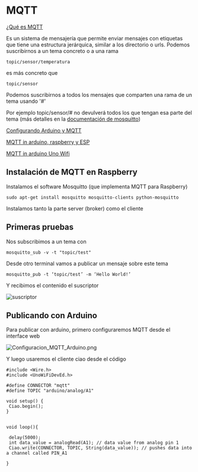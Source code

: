 # MQTT

[¿Qué es MQTT](https://ricveal.com/blog/uso-mqtt/)

Es un sistema de mensajería que permite enviar mensajes con etiquetas que tiene una estructura jerárquica, similar a los directorio o urls. Podemos suscribirnos a un tema concreto o a una rama

    topic/sensor/temperatura

es más concreto que

    topic/sensor

Podemos suscribirnos a todos los mensajes que comparten una rama de un tema usando '#'

Por ejemplo topic/sensor/# no devulverá todos los que tengan esa parte del tema (más detalles en la [documentación de mosquitto](http://mosquitto.org/man/mqtt-7.html))

[Configurando Arduino y MQTT](https://ricveal.com/blog/arduino-mqtt/)

[MQTT in arduino, raspberry y ESP](https://www.baldengineer.com/mqtt-tutorial.html)

[MQTT in arduino Uno Wifi](https://www.trojanc.co.za/2017/02/08/arduino-uno-wifi-mqtt/)


## Instalación de MQTT en Raspberry

Instalamos el software Mosquitto (que implementa MQTT para Raspberry)

    sudo apt-get install mosquitto mosquitto-clients python-mosquitto

Instalamos tanto la parte server (broker) como el cliente


## Primeras pruebas

Nos subscribimos a un tema con

    mosquitto_sub -v -t "topic/test"

Desde otro terminal vamos a publicar un mensaje sobre este tema

    mosquitto_pub -t ‘topic/test’ -m ‘Hello World!’

Y recibimos el contenido el suscriptor

![suscriptor](./images/MQTT_sub.png)

## Publicando con Arduino

Para publicar con arduino, primero configuraremos MQTT desde el interface web

![Configuracion_MQTT_Arduino.png](./images/Configuracion_MQTT_Arduino.png)

Y luego usaremos el cliente ciao desde el código

    #include <Wire.h>
    #include <UnoWiFiDevEd.h>

    #define CONNECTOR "mqtt"
    #define TOPIC "arduino/analog/A1"

    void setup() {
     Ciao.begin();
    }


    void loop(){

     delay(5000);
     int data_value = analogRead(A1); // data value from analog pin 1
     Ciao.write(CONNECTOR, TOPIC, String(data_value)); // pushes data into a channel called PIN_A1

    }
